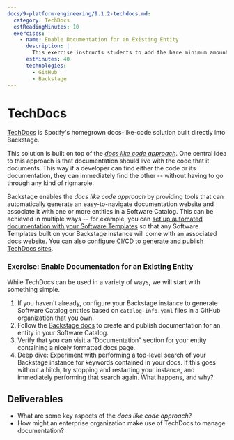```yaml
---
docs/9-platform-engineering/9.1.2-techdocs.md:
  category: TechDocs
  estReadingMinutes: 10
  exercises:
    - name: Enable Documentation for an Existing Entity
      description: |
        This exercise instructs students to add the bare minimum amount of files needed for their Backstage instance to generate an MkDocs site and associate it with an entity in their Software Catalog.  Extra credit is offered for studying Backstage's ability to search within TechDocs stored in the Catalog -- the basic setup we point students towards in this exercise can lead to a search-related bug which is valuable for understanding the different ways Backstage can be configured to manage TechDocs.
      estMinutes: 40
      technologies:
        - GitHub
        - Backstage
---
```


# TechDocs

[TechDocs](https://backstage.io/docs/features/techdocs/) is Spotify's homegrown docs-like-code solution built directly into Backstage.

This solution is built on top of the *[docs like code approach](https://www.docslikecode.com/)*. One central idea to this approach is that documentation should live with the code that it documents.  This way if a developer can find either the code or its documentation, they can immediately find the other -- without having to go through any kind of rigmarole.

Backstage enables the *docs like code approach* by providing tools that can automatically generate an easy-to-navigate documentation website and associate it with one or more entities in a Software Catalog.  This can be achieved in multiple ways -- for example, you can [set up automated documentation with your Software Templates](https://backstage.io/docs/features/techdocs/how-to-guides/#how-to-add-the-documentation-setup-to-your-software-templates) so that any Software Templates built on your Backstage instance will come with an associated docs website.  You can also [configure CI/CD to generate and publish TechDocs sites](https://backstage.io/docs/features/techdocs/configuring-ci-cd).

### Exercise: Enable Documentation for an Existing Entity

While TechDocs can be used in a variety of ways, we will start with something simple.

1. If you haven't already, configure your Backstage instance to generate Software Catalog entities based on `catalog-info.yaml` files in a GitHub organization that you own.
2. Follow the [Backstage docs](https://backstage.io/docs/features/techdocs/creating-and-publishing/#enable-documentation-for-an-already-existing-entity) to create and publish documentation for an entity in your Software Catalog.
3. Verify that you can visit a "Documentation" section for your entity containing a nicely formatted docs page.
4. Deep dive: Experiment with performing a top-level search of your Backstage instance for keywords contained in your docs.  If this goes without a hitch, try stopping and restarting your instance, and immediately performing that search again.  What happens, and why?

## Deliverables

- What are some key aspects of the *docs like code approach*?
- How might an enterprise organization make use of TechDocs to manage documentation?
